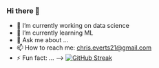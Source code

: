 ### Hi there 👋

- 🔭 I’m currently working on data science
- 🌱 I’m currently learning ML
- 💬 Ask me about ...
- 📫 How to reach me: chris.everts21@gmail.com
- ⚡ Fun fact: ...
-->
[![GitHub Streak](https://github-readme-streak-stats.herokuapp.com/?user=chriseverts)](https://git.io/streak-stats)
